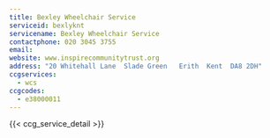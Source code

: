 ```yaml
---
title: Bexley Wheelchair Service
serviceid: bexlyknt
servicename: Bexley Wheelchair Service
contactphone: 020 3045 3755
email:
website: www.inspirecommunitytrust.org
address: "20 Whitehall Lane  Slade Green   Erith  Kent  DA8 2DH"
ccgservices:
  - wcs
ccgcodes:
  - e38000011
---
```


{{< ccg_service_detail >}}
